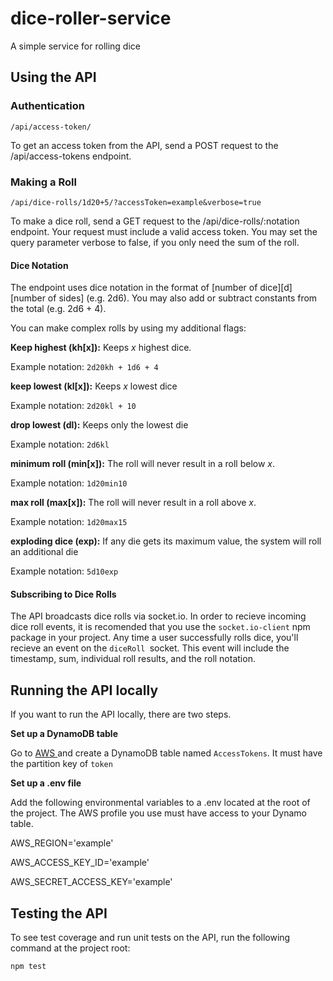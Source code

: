 # dice-roller-service

A simple service for rolling dice

## Using the API

### Authentication

```
/api/access-token/
```

To get an access token from the API, send a POST request to the /api/access-tokens endpoint.

### Making a Roll

```
/api/dice-rolls/1d20+5/?accessToken=example&verbose=true
```

To make a dice roll, send a GET request to the /api/dice-rolls/:notation endpoint. Your request must include a valid access token. You may set the query parameter verbose to false, if you only need the sum of the roll.

#### Dice Notation

The endpoint uses dice notation in the format of [number of dice][d][number of sides] (e.g. 2d6). You may also add or subtract constants from the total (e.g. 2d6 + 4).

You can make complex rolls by using my additional flags:

**Keep highest (kh[x]):** Keeps *x* highest dice.

Example notation: `2d20kh + 1d6 + 4`

**keep lowest (kl[x]):** Keeps *x* lowest dice

Example notation: `2d20kl + 10`

**drop lowest (dl):** Keeps only the lowest die

Example notation: `2d6kl`

**minimum roll (min[x]):** The roll will never result in a roll below *x*.

Example notation: `1d20min10`

**max roll (max[x]):** The roll will never result in a roll above *x*.

Example notation: `1d20max15`

**exploding dice (exp):** If any die gets its maximum value, the system will roll an additional die

Example notation: `5d10exp`

#### Subscribing to Dice Rolls

The API broadcasts dice rolls via socket.io. In order to recieve incoming dice roll events, it is recomended that you use the `socket.io-client` npm package in your project. Any time a user successfully rolls dice, you'll recieve an event on the `diceRoll `socket. This event will include the timestamp, sum, individual roll results, and the roll notation.

## Running the API locally

If you want to run the API locally, there are two steps.

**Set up a DynamoDB table**

Go to [AWS ](https://aws.amazon.com/)and create a DynamoDB table named `AccessTokens`. It must have the partition key of `token`

**Set up a .env file**

Add the following environmental variables to a .env located at the root of the project. The AWS profile you use must have access to your Dynamo table.

AWS_REGION='example'

AWS_ACCESS_KEY_ID='example'

AWS_SECRET_ACCESS_KEY='example'

## Testing the API

To see test coverage and run unit tests on the API, run the following command at the project root:

```
npm test
```
